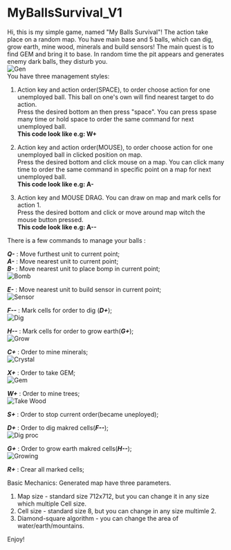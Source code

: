 # MyBallsSurvival_V1
Hi, this is my simple game, named "My Balls Survival"!
The action take place on a random map.
You have main base and 5 balls, which can dig, grow earth, mine wood, minerals and build sensors!
The main quest is to find GEM and bring it to base.
In random time the pit appears and generates enemy dark balls, they disturb you.  
![Gen](ScreenshotsForReadme/Generation.png)  
You have three management styles:
1) Action key and action order(SPACE), to order choose action for one unemployed ball. This ball on one's own will find nearest target to do action.  
  Press the desired bottom an then press "space". You can press spase many time or hold space to order the same command for next unemployed ball.   
  **This code look like e.g: W+**

2) Action key and action order(MOUSE), to order choose action for one unemployed ball in clicked position on map.  
  Press the desired bottom and click mouse on a map. You can click many time to order the same command in specific point on a map for next unemployed ball.  
  **This code look like e.g: A-**

3) Action key and MOUSE DRAG. You can draw on map and mark cells for action 1.  
  Press the desired bottom and click or move around map witch the mouse button pressed.  
  **This code look like e.g: A--**

There is a few commands to manage your balls :

***Q-*** : Move furthest unit to current point;  
***A-*** : Move nearest unit to current point;  
***B-*** : Move nearest unit to place bomp in current point;  
![Bomb](ScreenshotsForReadme/PlaceBomb.png)  

***E-*** : Move nearest unit to build sensor in current point;    
![Sensor](ScreenshotsForReadme/BuildSensor.png)  

***F--*** : Mark cells for order to dig (***D+***);  
![Dig](ScreenshotsForReadme/DrawDig.png)  

***H--*** : Mark cells for order to grow earth(***G+***);  
![Grow](ScreenshotsForReadme/GrowEarthOrder.png)  

***С+*** : Order to mine minerals;  
![Crystal](ScreenshotsForReadme/TakeCrystal.png)  

***X+*** : Order to take GEM;  
![Gem](ScreenshotsForReadme/FoundedGEM.png)  

***W+*** : Order to mine trees;  
![Take Wood](ScreenshotsForReadme/TakeWood.png)  

***S+*** : Order to stop сurrent order(became uneployed);  

***D+*** : Order to dig makred cells(***F--***);   
![Dig proc](ScreenshotsForReadme/DiggingProcess.png)  

***G+*** : Order to grow earth makred cells(***H--***);   
![Growing](ScreenshotsForReadme/GrowedEarth.png)  

***R+*** : Crear all marked cells;  

Basic Mechanics:
Generated map have three parameters.
1) Map size - standard size 712x712, but you can change it in any size which multiple Cell size.  
2) Cell size - standard size 8, but you can change in any size multimle 2.  
3) Diamond-square algorithm - you can change the area of water/earth/mountains.  

Enjoy!







